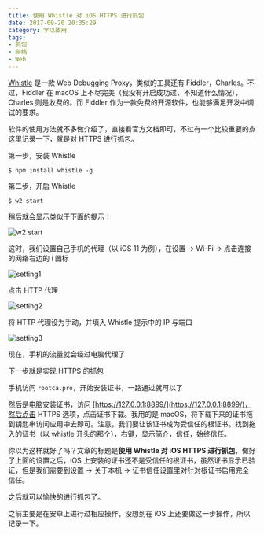 ```yaml
---
title: 使用 Whistle 对 iOS HTTPS 进行抓包
date: 2017-09-20 20:35:29
category: 学以致用
tags:
- 抓包
- 网络
- Web
---
```


[Whistle](https://github.com/avwo/whistle) 是一款 Web Debugging Proxy，类似的工具还有 Fiddler，Charles。不过，Fiddler 在 macOS 上不尽完美（我没有开启成功过，不知道什么情况），Charles 则是收费的。而 Fiddler 作为一款免费的开源软件，也能够满足开发中调试的要求。

软件的使用方法就不多做介绍了，直接看官方文档即可，不过有一个比较重要的点这里记录一下，就是对 HTTPS 进行抓包。

第一步，安装 Whistle

```
$ npm install whistle -g
```

第二步，开启 Whistle

```
$ w2 start
```

稍后就会显示类似于下面的提示：

![w2 start](https://i.loli.net/2018/11/17/5befc619817f1.png)

这时，我们设置自己手机的代理（以 iOS 11 为例），在设置 -> Wi-Fi -> 点击连接的网络右边的 i 图标

![setting1](https://i.loli.net/2018/11/17/5befc20446ad7.jpg)

点击 HTTP 代理

![setting2](https://i.loli.net/2018/11/17/5befc203b43b6.jpg)

将 HTTP 代理设为手动，并填入 Whistle 提示中的 IP 与端口

![setting3](https://i.loli.net/2018/11/17/5befc619817f1.png)

现在，手机的流量就会经过电脑代理了

下一步就是实现 HTTPS 的抓包

手机访问 `rootca.pro`，开始安装证书，一路通过就可以了

然后是电脑安装证书，访问 [https://127.0.0.1:8899/](https://127.0.0.1:8899/)，然后点击 HTTPS 选项，点击证书下载。我用的是 macOS，将下载下来的证书拖到钥匙串访问应用中去即可。注意，我们要让该证书成为受信任的根证书。找到拖入的证书（以 whistle 开头的那个），右键，显示简介，信任，始终信任。

你以为这样就好了吗？文章的标题是**使用 Whistle 对 iOS HTTPS 进行抓包**，做好了上面的设置之后，iOS 上安装的证书还不是受信任的根证书，虽然证书显示已验证，但是我们需要到设置 -> 关于本机 -> 证书信任设置里对针对根证书启用完全信任。

之后就可以愉快的进行抓包了。

之前主要是在安卓上进行过相应操作，没想到在 iOS 上还要做这一步操作，所以记录一下。
